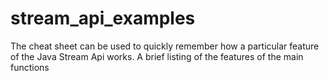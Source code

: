 # stream_api_examples
The cheat sheet can be used to quickly remember how a particular feature of the Java Stream Api works. A brief listing of the features of the main functions
